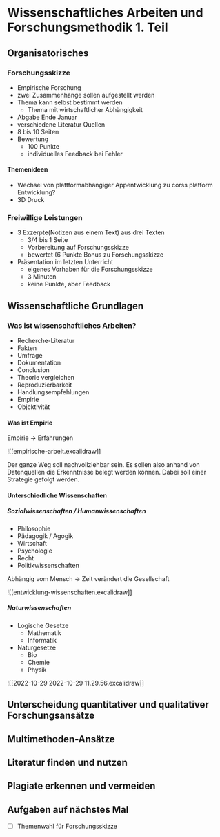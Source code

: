 # Wissenschaftliches Arbeiten und Forschungsmethodik 1. Teil

## Organisatorisches

### Forschungsskizze
- Empirische Forschung
- zwei Zusammenhänge sollen aufgestellt werden
- Thema kann selbst bestimmt werden
	- Thema mit wirtschaftlicher Abhängigkeit
- Abgabe Ende Januar
- verschiedene Literatur Quellen
- 8 bis 10 Seiten
- Bewertung
	- 100 Punkte
	- individuelles Feedback bei Fehler

#### Themenideen
- Wechsel von plattformabhängiger Appentwicklung zu corss platform Entwicklung?
- 3D Druck

### Freiwillige Leistungen
- 3 Exzerpte(Notizen aus einem Text) aus drei Texten
	- 3/4 bis 1 Seite
	- Vorbereitung auf Forschungsskizze
	- bewertet (6 Punkte Bonus zu Forschungsskizze
- Präsentation im letzten Unterricht
	- eigenes Vorhaben für die Forschungsskizze
	- 3 Minuten
	- keine Punkte, aber Feedback

## Wissenschaftliche Grundlagen

### Was ist wissenschaftliches Arbeiten?

- Recherche-Literatur
- Fakten
- Umfrage
- Dokumentation
- Conclusion
- Theorie vergleichen
- Reproduzierbarkeit
- Handlungsempfehlungen
- Empirie
- Objektivität

#### Was ist Empirie

Empirie -> Erfahrungen

![[empirische-arbeit.excalidraw]]

Der ganze Weg soll nachvollziehbar sein. Es sollen also anhand von Datenquellen die Erkenntnisse belegt werden können. Dabei soll einer Strategie gefolgt werden.

#### Unterschiedliche Wissenschaften

##### Sozialwissenschaften / Humanwissenschaften
- Philosophie
- Pädagogik / Agogik
- Wirtschaft
- Psychologie
- Recht
- Politikwissenschaften

Abhängig vom Mensch -> Zeit verändert die Gesellschaft

![[entwicklung-wissenschaften.excalidraw]]

##### Naturwissenschaften
- Logische Gesetze
	- Mathematik
	- Informatik
- Naturgesetze
	- Bio
	- Chemie
	- Physik

![[2022-10-29 2022-10-29 11.29.56.excalidraw]]

## Unterscheidung quantitativer und qualitativer Forschungsansätze

## Multimethoden-Ansätze

## Literatur finden und nutzen

## Plagiate erkennen und vermeiden

## Aufgaben auf nächstes Mal
- [ ] Themenwahl für Forschungsskizze 
